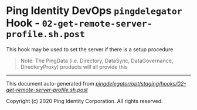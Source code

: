 
# Ping Identity DevOps `pingdelegator` Hook - `02-get-remote-server-profile.sh.post`
 This hook may be used to set the server if there is a setup procedure
 >Note: The PingData (i.e. Directory, DataSync, DataGovernance, DirectoryProxy) 
 products will all provide this

---
This document auto-generated from _[pingdelegator/opt/staging/hooks/02-get-remote-server-profile.sh.post](https://github.com/pingidentity/pingidentity-docker-builds/blob/master/pingdelegator/opt/staging/hooks/02-get-remote-server-profile.sh.post)_

Copyright (c) 2020 Ping Identity Corporation. All rights reserved.
